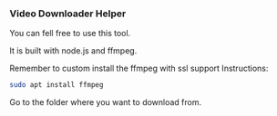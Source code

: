 ### Video Downloader Helper

You can fell free to use this tool.

It is built with node.js and ffmpeg.

Remember to custom install the ffmpeg with ssl support
Instructions:
```bash
sudo apt install ffmpeg
```
Go to the folder where you want to download from.